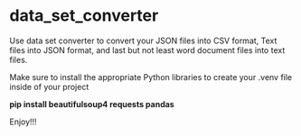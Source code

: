 # data_set_converter


<p>Use data set converter to convert your JSON files into CSV format, Text files into JSON format, and last but not least word document files into text files.</p>
<p></p>
<p>Make sure to install the appropriate Python libraries to create your .venv file inside of your project</p>
<p></p>
<p><strong>pip install beautifulsoup4 requests pandas</strong></p>
<p></p>
<p>Enjoy!!!</p>
